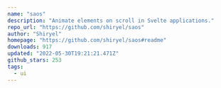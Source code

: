 ```yaml
---
name: "saos"
description: "Animate elements on scroll in Svelte applications."
repo_url: "https://github.com/shiryel/saos"
author: "Shiryel"
homepage: "https://github.com/shiryel/saos#readme"
downloads: 917
updated: "2022-05-30T19:21:21.471Z"
github_stars: 253
tags: 
  - ui
---
```

